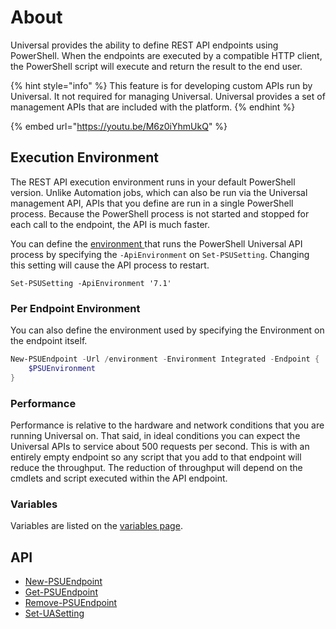 # About

Universal provides the ability to define REST API endpoints using PowerShell. When the endpoints are executed by a compatible HTTP client, the PowerShell script will execute and return the result to the end user.

{% hint style="info" %}
This feature is for developing custom APIs run by Universal. It not required for managing Universal. Universal provides a set of management APIs that are included with the platform.
{% endhint %}

{% embed url="https://youtu.be/M6z0iYhmUkQ" %}

## Execution Environment

The REST API execution environment runs in your default PowerShell version. Unlike Automation jobs, which can also be run via the Universal management API, APIs that you define are run in a single PowerShell process. Because the PowerShell process is not started and stopped for each call to the endpoint, the API is much faster.

You can define the [environment ](../config/environments.md)that runs the PowerShell Universal API process by specifying the `-ApiEnvironment` on `Set-PSUSetting`. Changing this setting will cause the API process to restart.

```
Set-PSUSetting -ApiEnvironment '7.1'
```

### Per Endpoint Environment

You can also define the environment used by specifying the Environment on the endpoint itself.&#x20;

```powershell
New-PSUEndpoint -Url /environment -Environment Integrated -Endpoint {
    $PSUEnvironment
}
```

### Performance

Performance is relative to the hardware and network conditions that you are running Universal on. That said, in ideal conditions you can expect the Universal APIs to service about 500 requests per second. This is with an entirely empty endpoint so any script that you add to that endpoint will reduce the throughput. The reduction of throughput will depend on the cmdlets and script executed within the API endpoint.

### Variables

Variables are listed on the [variables page](../platform/variables.md#api).

## API

* [New-PSUEndpoint](https://github.com/ironmansoftware/universal-docs/blob/master/cmdlets/New-PSUEndpoint.txt)
* [Get-PSUEndpoint](https://github.com/ironmansoftware/universal-docs/blob/master/cmdlets/Get-PSUEndpoint.txt)
* [Remove-PSUEndpoint](https://github.com/ironmansoftware/universal-docs/blob/master/cmdlets/Universal/Remove-PSUEndpoint.md)
* [Set-UASetting](https://github.com/ironmansoftware/universal-docs/blob/master/cmdlets/Universal/Set-UASetting.md)
